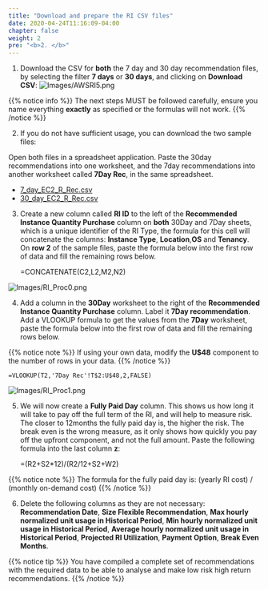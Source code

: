 ```yaml
---
title: "Download and prepare the RI CSV files"
date: 2020-04-24T11:16:09-04:00
chapter: false
weight: 2
pre: "<b>2. </b>"
---
```


1. Download the CSV for **both** the 7 day and 30 day recommendation files, by selecting the filter **7 days** or **30 days**, and clicking on **Download CSV**:
![Images/AWSRI5.png](/Cost/200_3_Pricing_Models/Images/AWSRI5.png)

{{% notice info %}}
The next steps MUST be followed carefully, ensure you name everything **exactly** as specified or the formulas will not work.
{{% /notice %}}

2. If you do not have sufficient usage, you can download the two sample files:

Open both files in a spreadsheet application. Paste the 30day recommendations into one worksheet, and the 7day recommendations into another worksheet called **7Day Rec**, in the same spreadsheet.

- [7_day_EC2_R_Rec.csv](/Cost/200_3_Pricing_Models/Code/7_day_EC2_RI_Rec.csv)
- [30_day_EC2_R_Rec.csv](/Cost/200_3_Pricing_Models/Code/30_day_EC2_RI_Rec.csv)


3. Create a new column called **RI ID** to the left of the **Recommended Instance Quantity Purchase** column on **both** 30Day and 7Day sheets, which is a unique identifier of the RI Type, the formula for this cell will concatenate the columns: **Instance Type**, **Location**,**OS** and **Tenancy**. On **row 2** of the sample files, paste the formula below into the first row of data and fill the remaining rows below.

    =CONCATENATE(C2,L2,M2,N2)

![Images/RI_Proc0.png](/Cost/200_3_Pricing_Models/Images/RI_Proc0.png)


4. Add a column in the **30Day** worksheet to the right of the **Recommended Instance Quantity Purchase** column. Label it **7Day recommendation**.  Add a VLOOKUP formula to get the values from the **7Day** worksheet, paste the formula below into the first row of data and fill the remaining rows below.

{{% notice note %}}
If using your own data, modify the **U$48** component to the number of rows in your data.
{{% /notice %}}

    =VLOOKUP(T2,'7Day Rec'!T$2:U$48,2,FALSE)

![Images/RI_Proc1.png](/Cost/200_3_Pricing_Models/Images/RI_Proc1.png)

5. We will now create a **Fully Paid Day** column. This shows us how long it will take to pay off the full term of the RI, and will help to measure risk. The closer to 12months the fully paid day is, the higher the risk. The break even is the wrong measure, as it only shows how quickly you pay off the upfront component, and not the full amount.
Paste the following formula into the last column **z**:

    =(R2+S2*12)/(R2/12+S2+W2)


{{% notice note %}}
The formula for the fully paid day is:
    (yearly RI cost) / (monthly on-demand cost)
{{% /notice %}}


6. Delete the following columns as they are not necessary: **Recommendation Date**, **Size Flexible Recommendation**, **Max hourly normalized unit usage in Historical Period**, **Min hourly normalized unit usage in Historical Period**, **Average hourly normalized unit usage in Historical Period**, **Projected RI Utilization**, **Payment Option**, **Break Even Months**.


{{% notice tip %}}
You have compiled a complete set of recommendations with the required data to be able to analyse and make low risk high return recommendations.
{{% /notice %}}